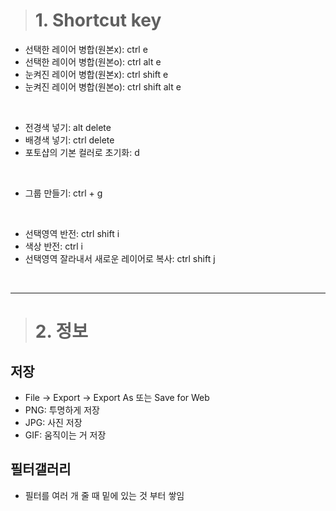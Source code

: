 > # 1. Shortcut key

- 선택한 레이어 병합(원본x): ctrl e 
- 선택한 레이어 병합(원본o): ctrl alt e
- 눈켜진 레이어 병합(원본x): ctrl shift e
- 눈켜진 레이어 병합(원본o): ctrl shift alt e

<br>

- 전경색 넣기: alt delete
- 배경색 넣기: ctrl delete
- 포토샵의 기본 컬러로 초기화: d

<br>

- 그룹 만들기: ctrl + g

<br>

- 선택영역 반전: ctrl shift i
- 색상 반전: ctrl i
- 선택영역 잘라내서 새로운 레이어로 복사: ctrl shift j
  

<br><hr>

> # 2. 정보

## 저장 
- File → Export → Export As 또는 Save for Web
- PNG: 투명하게 저장
- JPG: 사진 저장
- GIF: 움직이는 거 저장

## 필터갤러리
- 필터를 여러 개 줄 때 밑에 있는 것 부터 쌓임
